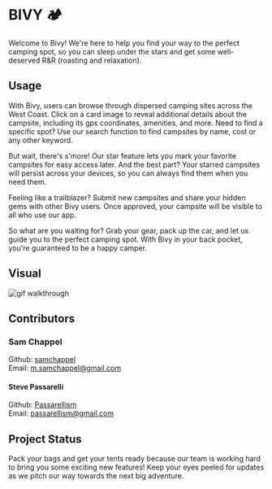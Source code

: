 # BIVY 🏕️

Welcome to Bivy! We're here to help you find your way to the perfect camping spot, so you can sleep under the stars and get some well-deserved R&R (roasting and relaxation).


## Usage

With Bivy, users can browse through dispersed camping sites across the West Coast. Click on a card image to reveal additional details about the campsite, including its gps coordinates, amenities, and more. Need to find a specific spot? Use our search function to find campsites by name, cost or any other keyword.

But wait, there's s'more! Our star feature lets you mark your favorite campsites for easy access later. And the best part? Your starred campsites will persist across your devices, so you can always find them when you need them. 

Feeling like a trailblazer? Submit new campsites and share your hidden gems with other Bivy users. Once approved, your campsite will be visible to all who use our app.

So what are you waiting for? Grab your gear, pack up the car, and let us guide you to the perfect camping spot. With Bivy in your back pocket, you're guaranteed to be a happy camper.

## Visual

 ![gif walkthrough](https://github.com/samchappel/sol/blob/main/sol-visual.gif)


## Contributors

### Sam Chappel
Github: <a href="https://github.com/samchappel">samchappel</a><br>
Email: <a href="mailto:m.samchappel@gmail.com">m.samchappel@gmail.com</a>

#### Steve Passarelli
Github: <a href="https://github.com/Passarellism">Passarellism</a><br>
Email: <a href="mailto:passarellism@gmail.com">passarellism@gmail.com</a>

## Project Status
Pack your bags and get your tents ready because our team is working hard to bring you some exciting new features! Keep your eyes peeled for updates as we pitch our way towards the next big adventure.